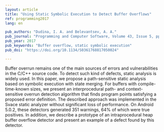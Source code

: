 ```yaml
---
layout: article
title: "Using Static Symbolic Execution to Detect Buffer Overflows"
ref: programming2017
lang: en

pub_authors: "Dudina, I. A. and Belevantsev, A. A."
pub_journal: "Programming and Computer Software, Volume 43, Issue 5, pp 277–288"
pub_year: 2017
pub_keywords: "Buffer overflow, static symbolic execution"
pub_doi: "https://doi.org/10.1134/S0361768817050024"

---
```


Buffer overrun remains one of the main sources of errors and vulnerabilities in the C/C++ source code. To detect such kind of defects, static analysis is widely used. In this paper, we propose a path-sensitive static analysis based on symbolic execution with state merging. For buffers with compile-time-known sizes, we present an interprocedural path- and context-sensitive overrun detection algorithm that finds program points satisfying a proposed error definition. The described
approach was implemented in the Svace static analyzer without significant loss of performance. On Android 5.0.2, these detectors generated 351 warnings, 64% of which were true positives. In addition, we describe a prototype of an intraprocedural heap buffer overflow detector and present an example of a defect found by this detector.
